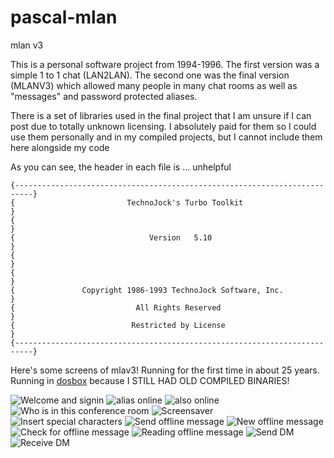 # pascal-mlan
mlan v3

This is a personal software project from 1994-1996. The first version was a simple 1 to 1 chat (LAN2LAN).
The second one was the final version (MLANV3) which allowed many people in many chat rooms as well as "messages" and password protected aliases.

There is a set of libraries used in the final project that I am unsure if I can post due to totally unknown licensing. I absolutely paid for them so I could use them personally and in my compiled projects, but I cannot include them here alongside my code

As you can see, the header in each file is ... unhelpful
```
{--------------------------------------------------------------------------}
{                         TechnoJock's Turbo Toolkit                       }
{                                                                          }
{                              Version   5.10                              }
{                                                                          }
{                                                                          }
{               Copyright 1986-1993 TechnoJock Software, Inc.              }
{                           All Rights Reserved                            }
{                          Restricted by License                           }
{--------------------------------------------------------------------------}
```

Here's some screens of mlav3! Running for the first time in about 25 years. Running in [dosbox](https://www.dosbox.com/) because I STILL HAD OLD COMPILED BINARIES!

![Welcome and signin](./img/welcome-alias.jpeg)
![alias online](./img/general.jpeg)
![also online](./img/general-also.jpeg)
![Who is in this conference room](./img/who-is-online.jpeg)
![Screensaver](./img/screensaver.jpeg)
![Insert special characters](./img/helpful-ascii.jpeg)
![Send offline message](./img/send-message.jpeg)
![New offline message](./img/message-alert-on-signin.jpeg)
![Check for offline message](./img/check-message-menu.jpeg)
![Reading offline message](./img/message-reading.jpeg)
![Send DM](./img/private-message.jpeg)
![Receive DM](./img/private-message-received.jpeg)
